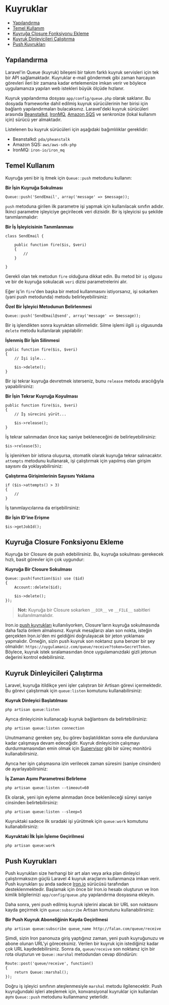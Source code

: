# Kuyruklar

- [Yapılandırma](#configuration)
- [Temel Kullanım](#basic-usage)
- [Kuyruğa Closure Fonksiyonu Ekleme](#queueing-closures)
- [Kuyruk Dinleyicileri Çalıştırma](#running-the-queue-listener)
- [Push Kuyrukları](#push-queues)

<a name="configuration"></a>
## Yapılandırma

Laravel'in Queue (kuyruk) bileşeni bir takım farklı kuyruk servisleri için tek bir API sağlamaktadır. Kuyruklar e-mail göndermek gibi zaman harcayan görevleri ileri bir zamana kadar ertelemenize imkan verir ve böylece uygulamanıza yapılan web istekleri büyük ölçüde hızlanır.

Kuyruk yapılandırma dosyası `app/config/queue.php` olarak saklanır. Bu dosyada frameworke dahil edilmiş kuyruk sürücülerinin her birisi için bağlantı yapılandırmaları bulacaksınız. Laravel'deki kuyruk sürücüleri arasında [Beanstalkd](http://kr.github.com/beanstalkd), [IronMQ](http://iron.io), [Amazon SQS](http://aws.amazon.com/sqs) ve senkronize (lokal kullanım için) sürücü yer almaktadır.

Listelenen bu kuyruk sürücüleri için aşağıdaki bağımlılıklar gereklidir:

- Beanstalkd: `pda/pheanstalk`
- Amazon SQS: `aws/aws-sdk-php`
- IronMQ: `iron-io/iron_mq`

<a name="basic-usage"></a>
## Temel Kullanım

Kuyruğa yeni bir iş itmek için `Queue::push` metodunu kullanın:

**Bir İşin Kuyruğa Sokulması**

	Queue::push('SendEmail', array('message' => $message));

`push` metoduna girilen ilk parametre işi yapmak için kullanılacak sınıfın adıdır. İkinci parametre işleyiciye geçirilecek veri dizisidir. Bir iş işleyicisi şu şekilde tanımlanmalıdır:

**Bir İş İşleyicisinin Tanımlanması**

	class SendEmail {

		public function fire($is, $veri)
		{
			//
		}

	}

Gerekli olan tek metodun `fire` olduğuna dikkat edin. Bu metod bir `iş` olgusu ve bir de kuyruğa sokulacak `veri` dizisi parametrelerini alır.

Eğer iş'in `fire`'den başka bir metod kullanmasını istiyorsanız, işi sokarken (yani push metodunda) metodu belirleyebilirsiniz:

**Özel Bir İşleyici Metodunun Belirlenmesi**

	Queue::push('SendEmail@send', array('message' => $message));

Bir iş işlendikten sonra kuyruktan silinmelidir. Silme işlemi ilgili `iş` olgusunda `delete` metodu kullanılarak yapılabilir:

**İşlenmiş Bir İşin Silinmesi**

	public function fire($is, $veri)
	{
		// İşi işle...

		$is->delete();
	}

Bir işi tekrar kuyruğa devretmek isterseniz, bunu `release` metodu aracılığıyla yapabilirsiniz:

**Bir İşin Tekrar Kuyruğa Koyulması**

	public function fire($is, $veri)
	{
		// İş sürecini yürüt...

		$is->release();
	}

İş tekrar salınmadan önce kaç saniye bekleneceğini de belirleyebilirsiniz:

	$is->release(5);

İş işlenirken bir istisna oluşursa, otomatik olarak kuyruğa tekrar salınacaktır. `attempts` metodunu kullanarak, işi çalıştırmak için yapılmış olan girişim sayısını da yoklayabilirsiniz:

**Çalıştırma Girişimlerinin Sayısını Yoklama**

	if ($is->attempts() > 3)
	{
		//
	}

İş tanımlayıcılarına da erişebilirsiniz:

**Bir İşin ID'ine Erişme**

	$is->getJobId();

<a name="queueing-closures"></a>
## Kuyruğa Closure Fonksiyonu Ekleme

Kuyruğa bir Closure de push edebilirsiniz. Bu, kuyruğa sokulması gerekecek hızlı, basit görevler için çok uygundur:

**Kuyruğa Bir Closure Sokulması**

	Queue::push(function($is) use ($id)
	{
		Account::delete($id);

		$is->delete();
	});

> **Not:** Kuyruğa bir Closure sokarken `__DIR__` ve `__FILE__` sabitleri kullanılmamalıdır.

Iron.io [push kuyrukları](#push-queues) kullanılıyorken, Closure'ların kuyruğa sokulmasında daha fazla önlem almalısınız. Kuyruk mesajlarızı alan son nokta, isteğin gerçekten Iron.io'den mi geldiğini doğrulayacak bir jeton yoklaması yapmalıdır. Örneğin, sizin push kuyruk son noktanız şuna benzer bir şey olmalıdır: `https://uygulamaniz.com/queue/receive?token=SecretToken`. Böylece, kuyruk istek sıralamasından önce uygulamanızdaki gizli jetonun değerini kontrol edebilirsiniz.

<a name="running-the-queue-listener"></a>
## Kuyruk Dinleyicileri Çalıştırma

Laravel, kuyruğa itildikçe yeni işler çalıştıran bir Artisan görevi içermektedir. Bu görevi çalıştırmak için `queue:listen` komutunu kullanabilirsiniz:

**Kuyruk Dinleyici Başlatılması**

	php artisan queue:listen

Ayrıca dinleyicinin kullanacağı kuyruk bağlantısını da belirtebilirsiniz:

	php artisan queue:listen connection

Unutmamanız gereken şey, bu görev başlatıldıktan sonra elle durdurulana kadar çalışmaya devam edeceğidir. Kuyruk dinleyicinin çalışmayı durdurmamasından emin olmak için [Supervisor](http://supervisord.org/) gibi bir süreç monitörü kullanabilirsiniz.

Ayrıca her işin çalışmasına izin verilecek zaman süresini (saniye cinsinden) de ayarlayabilirsiniz:

**İş Zaman Aşımı Parametresi Belirleme**

	php artisan queue:listen --timeout=60

Ek olarak, yeni işin eyleme alınmadan önce beklenileceği süreyi saniye cinsinden belirtebilirsiniz:

	php artisan queue:listen --sleep=5

Kuyruktaki sadece ilk sıradaki işi yürütmek için `queue:work` komutunu kullanabilirsiniz:

**Kuyruktaki İlk İşin İşleme Geçirilmesi**

	php artisan queue:work

<a name="push-queues"></a>
## Push Kuyrukları

Push kuyrukları size herhangi bir art alan veya arka plan dinleyici çalıştırmaksızın güçlü Laravel 4 kuyruk araçlarını kullanmanıza imkan verir. Push kuyrukları şu anda sadece [Iron.io](http://iron.io) sürücüsü tarafından desteklenmektedir. Başlamak için önce bir Iron.io hesabı oluşturun ve Iron kimlik bilgilerinizi `app/config/queue.php` yapılandırma dosyasına ekleyin.

Daha sonra, yeni push edilmiş kuyruk işlerini alacak bir URL son noktasını kayda geçirmek için `queue:subscribe` Artisan komutunu kullanabilirsiniz:

**Bir Push Kuyruk Aboneliğinin Kayda Geçirilmesi**

	php artisan queue:subscribe queue_name http://falan.com/queue/receive

Şimdi, sizin Iron panonuza giriş yaptığınız zaman, yeni push kuyruğunuzu ve abone olunan URL'yi göreceksiniz. Verilen bir kuyruk için istediğiniz kadar çok URL kaydedebilirsiniz. Sonra da, `queue/receive` son noktanız için bir rota oluşturun ve `Queue::marshal` metodundan cevap döndürün:

	Route::post('queue/receive', function()
	{
		return Queue::marshal();
	});

Doğru iş işleyici sınıfının ateşlenmesiyle `marshal` metodu ilgilenecektir. Push kuyruğundaki işleri ateşlemek için, konvansiyonal kuyruklar için kullanılan aynı `Queue::push` metodunu kullanmanız yeterlidir.